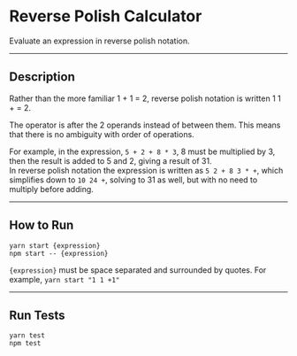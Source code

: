 # Reverse Polish Calculator

Evaluate an expression in reverse polish notation.

---

## Description

Rather than the more familiar 1 + 1 = 2, reverse polish notation is written 1 1 + = 2.

The operator is after the 2 operands instead of between them. This means that there is no ambiguity with order of operations.

For example, in the expression, `5 + 2 + 8 * 3`, 8 must be multiplied by 3, then the result is added to 5 and 2, giving a result of 31.  
In reverse polish notation the expression is written as `5 2 + 8 3 * +`, which simplifies down to `10 24 +`, solving to 31 as well, but with no need to multiply before adding.

---

## How to Run
`yarn start {expression}`  
`npm start -- {expression}`

`{expression}` must be space separated and surrounded by quotes. For example, `yarn start "1 1 +1"` 

---

## Run Tests
`yarn test`  
`npm test`